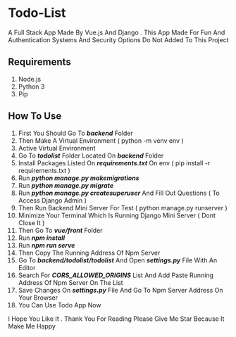 # Todo-List
A Full Stack App Made By Vue.js And Django . This App Made For Fun And Authentication Systems And Security Options Do Not Added To This Project

## Requirements
1. Node.js
2. Python 3
3. Pip

## How To Use
1. First You Should Go To ***backend*** Folder
2. Then Make A Virtual Environment ( python -m venv env )
3. Active Virtual Environment
4. Go To ***todolist*** Folder Located On ***backend*** Folder
5. Install Packages Listed On ***requirements.txt*** On env ( pip install -r requirements.txt )
6. Run ***python manage.py makemigrations***
7. Run ***python manage.py migrate***
8. Run ***python manage.py createsuperuser*** And Fill Out Questions ( To Access Django Admin )
9. Then Run Backend Mini Server For Test ( python manage.py runserver )
10. Minimize Your Terminal Which Is Running Django Mini Server ( Dont Close It )
11. Then Go To ***vue/front*** Folder
12. Run ***npm install***
13. Run ***npm run serve***
14. Then Copy The Running Address Of Npm Server
15. Go To ***backend/todolist/todolist*** And Open ***settings.py*** File With An Editor
16. Search For ***CORS_ALLOWED_ORIGINS*** List And Add Paste Running Address Of Npm Server On The List
17. Save Changes On ***settings.py*** File And Go To Npm Server Address On Your Browser
18. You Can Use Todo App Now

I Hope You Like It . Thank You For Reading
Please Give Me Star Because It Make Me Happy
